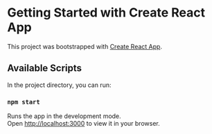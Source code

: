 # Getting Started with Create React App

This project was bootstrapped with [Create React App](https://github.com/facebook/create-react-app).

## Available Scripts

In the project directory, you can run:

### `npm start`

Runs the app in the development mode.\
Open [http://localhost:3000](https://code-challenge-phase02-week01-finihksyg-levis-munenes-projects.vercel.app) to view it in your browser.




